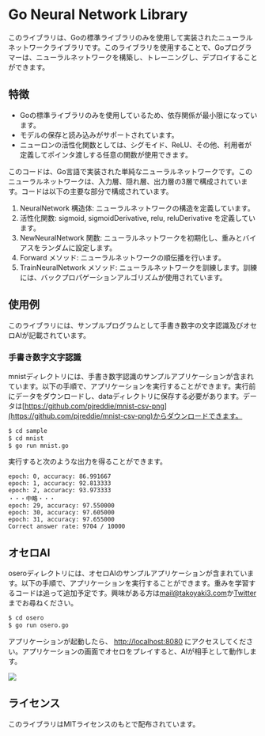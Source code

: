 # Go Neural Network Library

このライブラリは、Goの標準ライブラリのみを使用して実装されたニューラルネットワークライブラリです。このライブラリを使用することで、Goプログラマーは、ニューラルネットワークを構築し、トレーニングし、デプロイすることができます。

## 特徴
- Goの標準ライブラリのみを使用しているため、依存関係が最小限になっています。
- モデルの保存と読み込みがサポートされています。
- ニューロンの活性化関数としては、シグモイド、ReLU、その他、利用者が定義してポインタ渡しする任意の関数が使用できます。

このコードは、Go言語で実装された単純なニューラルネットワークです。このニューラルネットワークは、入力層、隠れ層、出力層の3層で構成されています。コードは以下の主要な部分で構成されています。

1. NeuralNetwork 構造体: ニューラルネットワークの構造を定義しています。
2. 活性化関数: sigmoid, sigmoidDerivative, relu, reluDerivative を定義しています。
3. NewNeuralNetwork 関数: ニューラルネットワークを初期化し、重みとバイアスをランダムに設定します。
4. Forward メソッド: ニューラルネットワークの順伝播を行います。
5. TrainNeuralNetwork メソッド: ニューラルネットワークを訓練します。訓練には、バックプロパゲーションアルゴリズムが使用されています。

## 使用例
このライブラリには、サンプルプログラムとして手書き数字の文字認識及びオセロAIが記載されています。

### 手書き数字文字認識
mnistディレクトリには、手書き数字認識のサンプルアプリケーションが含まれています。以下の手順で、アプリケーションを実行することができます。実行前にデータをダウンロードし、dataディレクトリに保存する必要があります。データは[https://github.com/pjreddie/mnist-csv-png](https://github.com/pjreddie/mnist-csv-png)からダウンロードできます。

```sh
$ cd sample
$ cd mnist
$ go run mnist.go
```

実行すると次のような出力を得ることができます。

```
epoch: 0, accuracy: 86.991667
epoch: 1, accuracy: 92.813333
epoch: 2, accuracy: 93.973333
・・・中略・・・
epoch: 29, accuracy: 97.550000
epoch: 30, accuracy: 97.605000
epoch: 31, accuracy: 97.655000
Correct answer rate: 9704 / 10000
```

## オセロAI

oseroディレクトリには、オセロAIのサンプルアプリケーションが含まれています。以下の手順で、アプリケーションを実行することができます。重みを学習するコードは追って追加予定です。興味がある方は[mail@takoyaki3.com](mail@takoyaki3.com)か[Twitter](https://twitter.com/takoyaki3333333)までお尋ねください。

```sh
$ cd osero
$ go run osero.go
```

アプリケーションが起動したら、 [http://localhost:8080](http://localhost:8080) にアクセスしてください。アプリケーションの画面でオセロをプレイすると、AIが相手として動作します。

![](https://gyazo.com/241b2f3c03a2e84110caec298cec3da8.png)

## ライセンス

このライブラリはMITライセンスのもとで配布されています。